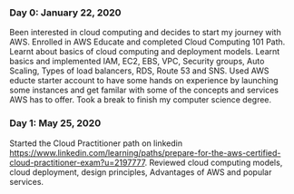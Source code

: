 ### Day 0: January 22, 2020
Been interested in cloud computing and decides to start my journey with AWS. Enrolled in AWS Educate and completed Cloud Computing 101 Path. Learnt about basics of cloud computing and deployment models. Learnt basics and implemented IAM, EC2, EBS, VPC, Security groups, Auto Scaling, Types of load balancers, RDS, Route 53 and SNS.  Used AWS educte starter account to have some hands on experience by launching some instances and get familar with some of the concepts and services AWS has to offer. 
Took a break to finish my computer science degree.

### Day 1: May 25, 2020
Started the Cloud Practitioner path on linkedin https://www.linkedin.com/learning/paths/prepare-for-the-aws-certified-cloud-practitioner-exam?u=2197777. Reviewed cloud computing models, cloud deployment, design principles, Advantages of AWS and popular services.
